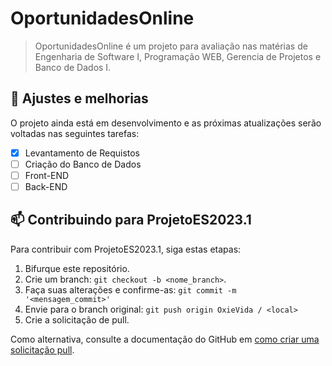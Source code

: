 # OportunidadesOnline

> OportunidadesOnline é um projeto para avaliação nas matérias de Engenharia de Software I, Programação WEB, Gerencia de Projetos e Banco de Dados I.

## 🔧 Ajustes e melhorias

O projeto ainda está em desenvolvimento e as próximas atualizações serão voltadas nas seguintes tarefas:

- [x] Levantamento de Requistos
- [ ] Criação do Banco de Dados
- [ ] Front-END
- [ ] Back-END

## 📫 Contribuindo para ProjetoES2023.1

Para contribuir com ProjetoES2023.1, siga estas etapas:

1. Bifurque este repositório.
2. Crie um branch: `git checkout -b <nome_branch>`.
3. Faça suas alterações e confirme-as: `git commit -m '<mensagem_commit>'`
4. Envie para o branch original: `git push origin OxieVida / <local>`
5. Crie a solicitação de pull.

Como alternativa, consulte a documentação do GitHub em [como criar uma solicitação pull](https://help.github.com/en/github/collaborating-with-issues-and-pull-requests/creating-a-pull-request).
